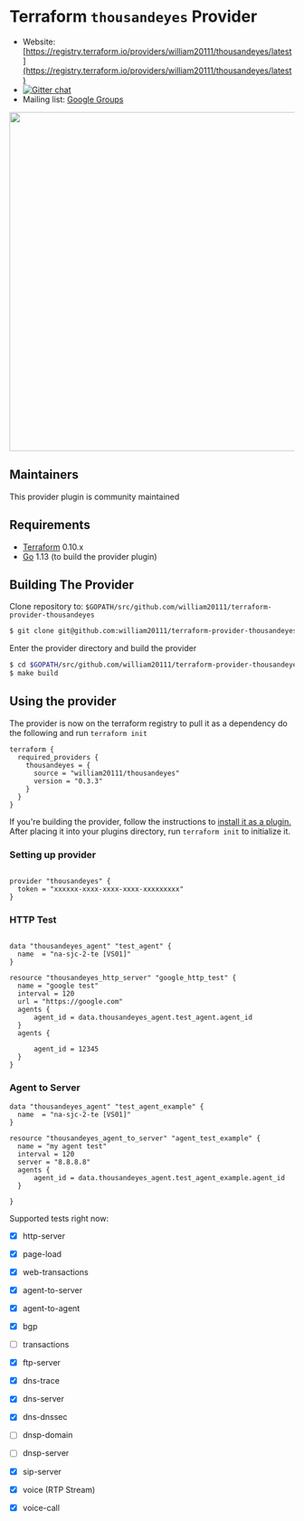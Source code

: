 Terraform `thousandeyes` Provider
=========================

- Website: [https://registry.terraform.io/providers/william20111/thousandeyes/latest](https://registry.terraform.io/providers/william20111/thousandeyes/latest)
- [![Gitter chat](https://badges.gitter.im/hashicorp-terraform/Lobby.png)](https://gitter.im/hashicorp-terraform/Lobby)
- Mailing list: [Google Groups](http://groups.google.com/group/terraform-tool)

<img src="https://cdn.rawgit.com/hashicorp/terraform-website/master/content/source/assets/images/logo-hashicorp.svg" width="600px">

Maintainers
-----------

This provider plugin is community maintained

Requirements
------------

-	[Terraform](https://www.terraform.io/downloads.html) 0.10.x
-	[Go](https://golang.org/doc/install) 1.13 (to build the provider plugin)

Building The Provider
---------------------

Clone repository to: `$GOPATH/src/github.com/william20111/terraform-provider-thousandeyes`

```sh
$ git clone git@github.com:william20111/terraform-provider-thousandeyes $GOPATH/src/github.com/william20111/terraform-provider-thousandeyes
```

Enter the provider directory and build the provider

```sh
$ cd $GOPATH/src/github.com/william20111/terraform-provider-thousandeyes
$ make build
```

Using the provider
----------------------
The provider is now on the terraform registry to pull it as a dependency do the following and run `terraform init`

```hcl
terraform {
  required_providers {
    thousandeyes = {
      source = "william20111/thousandeyes"
      version = "0.3.3"
    }
  }
}
```

If you're building the provider, follow the instructions to [install it as a plugin.](https://www.terraform.io/docs/plugins/basics.html#installing-a-plugin) After placing it into your plugins directory,  run `terraform init` to initialize it.

### Setting up provider

```hcl

provider "thousandeyes" {
  token = "xxxxxx-xxxx-xxxx-xxxx-xxxxxxxxx"
}

```


### HTTP Test

```hcl

data "thousandeyes_agent" "test_agent" {
  name  = "na-sjc-2-te [VS01]"
}

resource "thousandeyes_http_server" "google_http_test" {
  name = "google test"
  interval = 120
  url = "https://google.com"
  agents {
      agent_id = data.thousandeyes_agent.test_agent.agent_id
  }
  agents {

      agent_id = 12345
  }
}
```

### Agent to Server

```hcl
data "thousandeyes_agent" "test_agent_example" {
  name  = "na-sjc-2-te [VS01]"
}

resource "thousandeyes_agent_to_server" "agent_test_example" {
  name = "my agent test"
  interval = 120
  server = "8.8.8.8"
  agents {
      agent_id = data.thousandeyes_agent.test_agent_example.agent_id
  }

}
```

Supported tests right now:

- [x] http-server
- [x] page-load
- [x] web-transactions
- [x] agent-to-server
- [x] agent-to-agent
- [x] bgp
- [ ] transactions
- [x] ftp-server
- [x] dns-trace
- [x] dns-server
- [x] dns-dnssec
- [ ] dnsp-domain
- [ ] dnsp-server
- [x] sip-server
- [x] voice (RTP Stream)
- [x] voice-call

